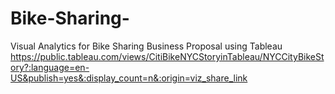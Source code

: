 # Bike-Sharing-
Visual Analytics for Bike Sharing Business Proposal using Tableau
https://public.tableau.com/views/CitiBikeNYCStoryinTableau/NYCCityBikeStory?:language=en-US&publish=yes&:display_count=n&:origin=viz_share_link
